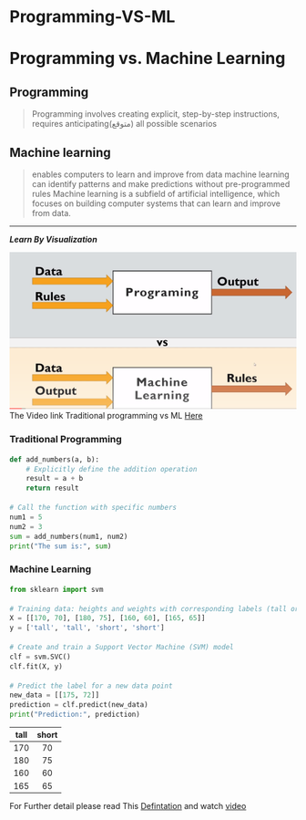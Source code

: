 # Programming-VS-ML
# Programming vs. Machine Learning
## Programming
>Programming involves creating explicit, step-by-step instructions, requires anticipating(متوقع) all possible scenarios
## Machine learning
>enables computers to learn and improve from data machine learning can identify patterns and make predictions without pre-programmed rules Machine learning is a subfield of artificial intelligence, which focuses on building computer systems that can learn and improve from data.
---

***Learn By Visualization***

![Traditional programming Vs and ML](image.png)
The  Video link Traditional programming  vs ML [Here](https://youtu.be/6AlfcbhgBvo?si=b0knwmnK3NsK8h12)

### Traditional Programming
```python
def add_numbers(a, b):
    # Explicitly define the addition operation
    result = a + b
    return result

# Call the function with specific numbers
num1 = 5
num2 = 3
sum = add_numbers(num1, num2)
print("The sum is:", sum)

```
### Machine Learning
```python
from sklearn import svm

# Training data: heights and weights with corresponding labels (tall or short)
X = [[170, 70], [180, 75], [160, 60], [165, 65]]
y = ['tall', 'tall', 'short', 'short']

# Create and train a Support Vector Machine (SVM) model
clf = svm.SVC()
clf.fit(X, y)

# Predict the label for a new data point
new_data = [[175, 72]]
prediction = clf.predict(new_data)
print("Prediction:", prediction)

```
| tall | short |
|---|:----:|
|170|70|
|180|75|
|160|60|
|165|65|

For Further detail please read This  [Defintation](#machine-learning) and watch [video](https://youtu.be/6AlfcbhgBvo?si=b0knwmnK3NsK8h12)
